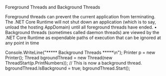 Foreground Threads and Background Threads

Foreground threads can prevent the current application from terminating. The .NET
Core Runtime will not shut down an application (which is to say, unload the hosting
AppDomain) until all foreground threads have ended.
• Background threads (sometimes called daemon threads) are viewed by the .NET
Core Runtime as expendable paths of execution that can be ignored at any point
in time

Console.WriteLine("***** Background Threads *****\n");
Printer p = new Printer();
Thread bgroundThread =
new Thread(new ThreadStart(p.PrintNumbers));
// This is now a background thread.
bgroundThread.IsBackground = true;
bgroundThread.Start();


